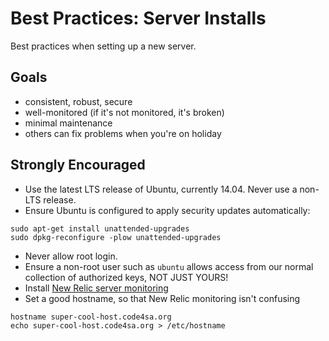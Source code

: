 Best Practices: Server Installs
===============================

Best practices when setting up a new server.

Goals
-----

- consistent, robust, secure
- well-monitored (if it's not monitored, it's broken)
- minimal maintenance
- others can fix problems when you're on holiday


Strongly Encouraged
-------------------

- Use the latest LTS release of Ubuntu, currently 14.04. Never use a non-LTS release.
- Ensure Ubuntu is configured to apply security updates automatically:

```
sudo apt-get install unattended-upgrades
sudo dpkg-reconfigure -plow unattended-upgrades
```

- Never allow root login.
- Ensure a non-root user such as `ubuntu` allows access from our normal collection of authorized keys, NOT JUST YOURS!
- Install [New Relic server monitoring](https://rpm.newrelic.com/accounts/767171/servers/get_started#platform=debian)
- Set a good hostname, so that New Relic monitoring isn't confusing

```
hostname super-cool-host.code4sa.org
echo super-cool-host.code4sa.org > /etc/hostname
```

